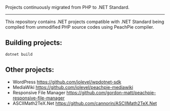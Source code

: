 Projects continuously migrated from PHP to .NET Standard.

---

This repository contains .NET projects compatible with .NET Standard being compiled from unmodified PHP source codes using PeachPie compiler.

## Building projects:

```shell
dotnet build
```

## Other projects:

- WordPress https://github.com/iolevel/wpdotnet-sdk
- MediaWiki https://github.com/iolevel/peachpie-mediawiki
- Responsive File Manager https://github.com/gordon-matt/peachpie-responsive-file-manager
- ASCIIMath2TeX.Net https://github.com/cannorin/ASCIIMath2TeX.Net
